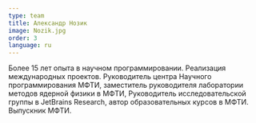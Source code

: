 ```yaml
---
type: team
title: Александр Нозик
image: Nozik.jpg
order: 3
language: ru
---
```

Более 15 лет опыта в научном программировании. Реализация международных проектов. Руководитель центра Научного программирования МФТИ, заместитель руководителя лаборатории методов ядерной физики в МФТИ, Руководитель исследовательской группы в JetBrains Research, автор образовательных курсов в МФТИ. Выпускник МФТИ.